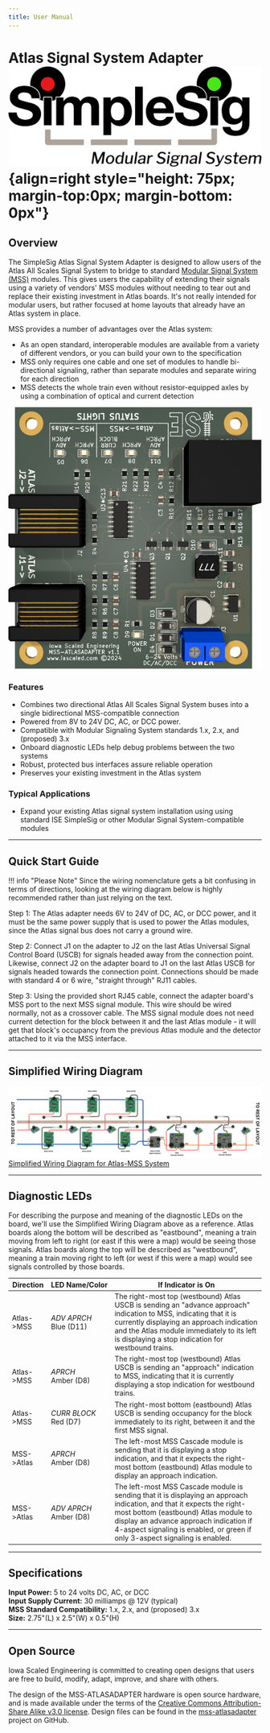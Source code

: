 ```yaml
---
title: User Manual
---
```

# Atlas Signal System Adapter ![](../img/simplesig-logo.png){align=right style="height: 75px; margin-top:0px; margin-bottom: 0px"}

## Overview

The SimpleSig Atlas Signal System Adapter is designed to allow users of the Atlas All Scales Signal System to bridge to standard [Modular Signal System (MSS)](https://modularsignalsystem.info/) modules.  This gives users the capability of extending their signals using a variety of vendors' MSS modules without needing to tear out and replace their existing investment in Atlas boards.  It's not really intended for modular users, but rather focused at home layouts that already have an Atlas system in place.

MSS provides a number of advantages over the Atlas system:

* As an open standard, interoperable modules are available from a variety of different vendors, or you can build your own to the specification
* MSS only requires one cable and one set of modules to handle bi-directional signaling, rather than separate modules and separate wiring for each direction
* MSS detects the whole train even without resistor-equipped axles by using a combination of optical and current detection

![](img/mss-atlasadapter.jpg)

### Features

* Combines two directional Atlas All Scales Signal System buses into a single bidirectional MSS-compatible connection
* Powered from 8V to 24V DC, AC, or DCC power.
* Compatible with Modular Signaling System standards 1.x, 2.x, and (proposed) 3.x
* Onboard diagnostic LEDs help debug problems between the two systems
* Robust, protected bus interfaces assure reliable operation
* Preserves your existing investment in the Atlas system

### Typical Applications

* Expand your existing Atlas signal system installation using using standard ISE SimpleSig or other Modular Signal System-compatible modules

---

## Quick Start Guide

!!! info "Please Note"
    Since the wiring nomenclature gets a bit confusing in terms of directions, looking at the wiring diagram below is highly recommended rather than just relying on the text.

Step 1: The Atlas adapter needs 6V to 24V of DC, AC, or DCC power, and it must be the same power supply that is used to power the Atlas modules, since the Atlas signal bus does not carry a ground wire.

Step 2: Connect J1 on the adapter to J2 on the last Atlas Universal Signal Control Board (USCB) for signals headed away from the connection point.  Likewise, connect J2 on the adapter board to J1 on the last Atlas USCB for signals headed towards the connection point.  Connections should be made with standard 4 or 6 wire, "straight through" RJ11 cables.

Step 3: Using the provided short RJ45 cable, connect the adapter board's MSS port to the next MSS signal module.  This wire should be wired normally, not as a crossover cable. The MSS signal module does not need current detection for the block between it and the last Atlas module - it will get that block's occupancy from the previous Atlas module and the detector attached to it via the MSS interface.

---

## Simplified Wiring Diagram

[![Simplified Wiring Diagram for Atlas-MSS System](img/atlas-mss-wiring-diagram.png)](img/atlas-mss-wiring-diagram.png)
[Simplified Wiring Diagram for Atlas-MSS System](img/atlas-mss-wiring-diagram.png)

---

## Diagnostic LEDs

For describing the purpose and meaning of the diagnostic LEDs on the board, we'll use the Simplified Wiring Diagram above as a reference.  Atlas boards along the bottom will be described as "eastbound", meaning a train moving from left to right (or east if this were a map) would be seeing those signals.  Atlas boards along the top will be described as "westbound", meaning a train moving right to left (or west if this were a map) would see signals controlled by those boards.

| Direction | LED&nbsp;Name/Color | If Indicator is On |
|-------------------|--------------------|-----------------|
| Atlas->MSS | *ADV APRCH*<br/>Blue (D11) | The right-most top (westbound) Atlas USCB is sending an "advance approach" indication to MSS, indicating that it is currently displaying an approach indication and the Atlas module immediately to its left is displaying a stop indication for westbound trains. | 
| Atlas->MSS | *APRCH*<br/>Amber (D8) | The right-most top (westbound) Atlas USCB is sending an "approach" indication to MSS, indicating that it is currently displaying a stop indication for westbound trains. | 
| Atlas->MSS | *CURR BLOCK*<br/>Red (D7) | The right-most bottom (eastbound) Atlas USCB is sending occupancy for the block immediately to its right, between it and the first MSS signal. | 
| MSS->Atlas | *APRCH*<br/>Amber (D8) | The left-most MSS Cascade module is sending that it is displaying a stop indication, and that it expects the right-most bottom (eastbound) Atlas module to display an approach indication. | 
| MSS->Atlas | *ADV APRCH*<br/>Amber (D8) | The left-most MSS Cascade module is sending that it is displaying an approach indication, and that it expects the right-most bottom (eastbound) Atlas module to display an advance approach indication if 4-aspect signaling is enabled, or green if only 3-aspect signaling is enabled. | 


---

## Specifications

**Input Power:**  5 to 24 volts DC, AC, or DCC  
**Input Supply Current:**  30 milliamps @ 12V (typical)  
**MSS Standard Compatibility:** 1.x, 2.x, and (proposed) 3.x  
**Size:**  2.75"(L) x 2.5"(W) x 0.5"(H)  

---

## Open Source 

Iowa Scaled Engineering is committed to creating open designs that users are free to build, modify,
adapt, improve, and share with others.

The design of the MSS-ATLASADAPTER hardware is open source hardware, and is made available under the
terms of the [Creative Commons Attribution-Share Alike v3.0 license](http://creativecommons.org/licenses/by-sa/3.0/). 
Design files can be found in the [mss-atlasadapter](https://github.com/IowaScaledEngineering/mss-atlasadapter) project on 
GitHub.

